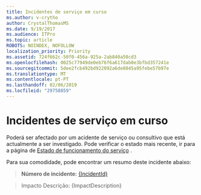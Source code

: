 ```yaml
---
title: Incidentes de serviço em curso
ms.author: v-crytho
author: CrystalThomasMS
ms.date: 9/19/2017
ms.audience: ITPro
ms.topic: article
ROBOTS: NOINDEX, NOFOLLOW
localization_priority: Priority
ms.assetid: 724f662c-50f0-456a-925a-2ab840a50cd3
ms.openlocfilehash: 0025c77949de0eb76f6a617dab0e3bfbd357241e
ms.sourcegitcommit: 5dee2fcb492bd922092a6de8045a95febe57b97e
ms.translationtype: MT
ms.contentlocale: pt-PT
ms.lasthandoff: 02/06/2019
ms.locfileid: "29758859"
---
```

# <a name="service-incident-in-progress"></a>Incidentes de serviço em curso

Poderá ser afectado por um acidente de serviço ou consultivo que está actualmente a ser investigado. Pode verificar o estado mais recente, ir para a página de [Estado de funcionamento do serviço](https://admin.microsoft.com/adminportal/home#/servicehealth) . 
  
Para sua comodidade, pode encontrar um resumo deste incidente abaixo:
  
> **Número de incidente:** [{IncidentId}](https://admin.microsoft.com/adminportal/home#/servicehealth)
    
> Impacto Descrição: {ImpactDescription}
    

